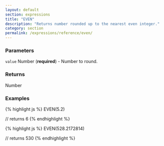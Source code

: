 ```yaml
---
layout: default
section: expressions
title: "EVEN"
description: "Returns number rounded up to the nearest even integer."
category: section
permalink: /expressions/reference/even/
---
```


### Parameters

`value` Number (__required__) - Number to round.

### Returns

Number

### Examples

{% highlight js %}
EVEN(5.2)

// returns 6
{% endhighlight %}


{% highlight js %}
EVEN(528.2172814)

// returns 530
{% endhighlight %}